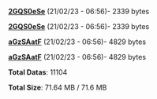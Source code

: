 [**2GQS0eSe**](/data/2GQS0eSe.txt) (21/02/23 - 06:56)- 2339 bytes

[**2GQS0eSe**](/data/2GQS0eSe.txt) (21/02/23 - 06:56)- 2339 bytes

[**aGzSAatF**](/data/aGzSAatF.txt) (21/02/23 - 06:56)- 4829 bytes

[**aGzSAatF**](/data/aGzSAatF.txt) (21/02/23 - 06:56)- 4829 bytes

**Total Datas**: 11104

**Total Size**: 71.64 MB / 71.6 MB